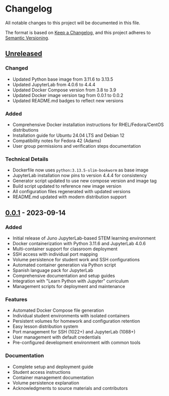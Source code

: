 # Changelog

All notable changes to this project will be documented in this file.

The format is based on [Keep a Changelog](https://keepachangelog.com/en/1.0.0/),
and this project adheres to [Semantic Versioning](https://semver.org/spec/v2.0.0.html).

## [Unreleased]

### Changed
- Updated Python base image from 3.11.6 to 3.13.5
- Updated JupyterLab from 4.0.6 to 4.4.4
- Updated Docker Compose version from 3.8 to 3.9
- Updated Docker image version tag from 0.0.1 to 0.0.2
- Updated README.md badges to reflect new versions

### Added
- Comprehensive Docker installation instructions for RHEL/Fedora/CentOS distributions
- Installation guide for Ubuntu 24.04 LTS and Debian 12
- Compatibility notes for Fedora 42 (Adams)
- User group permissions and verification steps documentation

### Technical Details
- Dockerfile now uses `python:3.13.5-slim-bookworm` as base image
- JupyterLab installation now pins to version 4.4.4 for consistency
- Generator script updated to use new compose version and image tag
- Build script updated to reference new image version
- All configuration files regenerated with updated versions
- README.md updated with modern distribution support

## [0.0.1] - 2023-09-14

### Added
- Initial release of Juno JupyterLab-based STEM learning environment
- Docker containerization with Python 3.11.6 and JupyterLab 4.0.6
- Multi-container support for classroom deployment
- SSH access with individual port mapping
- Volume persistence for student work and SSH configurations
- Automated container generation via Python script
- Spanish language pack for JupyterLab
- Comprehensive documentation and setup guides
- Integration with "Learn Python with Jupyter" curriculum
- Management scripts for deployment and maintenance

### Features
- Automated Docker Compose file generation
- Individual student environments with isolated containers
- Persistent volumes for homework and configuration retention
- Easy lesson distribution system
- Port management for SSH (1022+) and JupyterLab (1088+)
- User management with default credentials
- Pre-configured development environment with common tools

### Documentation
- Complete setup and deployment guide
- Student access instructions
- Container management documentation
- Volume persistence explanation
- Acknowledgments to source materials and contributors

[Unreleased]: https://github.com/incognia/Juno/compare/v0.0.1...HEAD
[0.0.1]: https://github.com/incognia/Juno/releases/tag/v0.0.1
